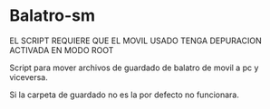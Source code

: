 # Balatro-sm

EL SCRIPT REQUIERE QUE EL MOVIL USADO TENGA DEPURACION ACTIVADA EN MODO ROOT

Script para mover archivos de guardado de balatro de movil a pc y viceversa.

Si la carpeta de guardado no es la por defecto no funcionara.